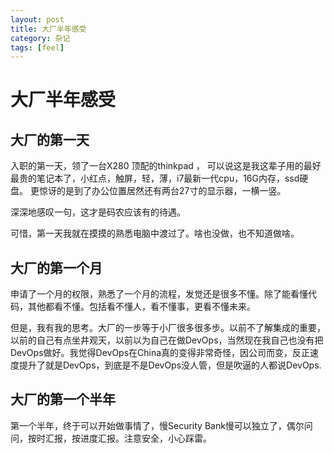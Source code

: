 ```yaml
---
layout: post
title: 大厂半年感受
category: 杂记
tags: [feel]
---
```


# 大厂半年感受 #

## 大厂的第一天 ##

入职的第一天，领了一台X280 顶配的thinkpad ， 可以说这是我这辈子用的最好最贵的笔记本了，小红点，触屏，轻，薄，i7最新一代cpu，16G内存，ssd硬盘。
更惊讶的是到了办公位置居然还有两台27寸的显示器，一横一竖。

深深地感叹一句，这才是码农应该有的待遇。

可惜，第一天我就在摸摸的熟悉电脑中渡过了。啥也没做，也不知道做啥。

## 大厂的第一个月 ##

申请了一个月的权限，熟悉了一个月的流程，发觉还是很多不懂。除了能看懂代码，其他都看不懂。包括看不懂人，看不懂事，更看不懂未来。

但是，我有我的思考。大厂的一步等于小厂很多很多步。以前不了解集成的重要，以前的自己有点坐井观天，以前以为自己在做DevOps，当然现在我自己也没有把
DevOps做好。我觉得DevOps在China真的变得非常奇怪，因公司而变，反正速度提升了就是DevOps，到底是不是DevOps没人管，但是吹逼的人都说DevOps.

## 大厂的第一个半年 ##

第一个半年，终于可以开始做事情了，慢Security Bank慢可以独立了，偶尔问问，按时汇报，按进度汇报。注意安全，小心踩雷。